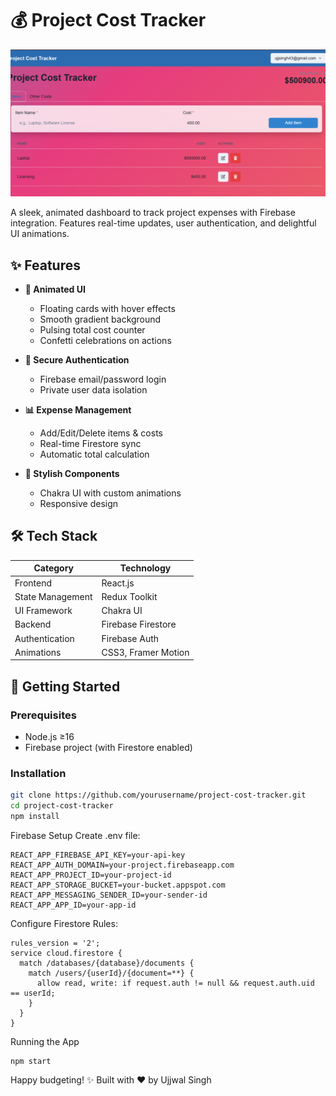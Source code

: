 # 💰 Project Cost Tracker

![Demo GIF](https://github.com/Ujjwal0Singh/Project-cost-tracker/blob/main/Screenshot%202025-05-22%20182830.png?raw=true)

A sleek, animated dashboard to track project expenses with Firebase integration. Features real-time updates, user authentication, and delightful UI animations.

## ✨ Features

- **🎨 Animated UI**  
  - Floating cards with hover effects  
  - Smooth gradient background  
  - Pulsing total cost counter  
  - Confetti celebrations on actions  

- **🔐 Secure Authentication**  
  - Firebase email/password login  
  - Private user data isolation  

- **📊 Expense Management**  
  - Add/Edit/Delete items & costs  
  - Real-time Firestore sync  
  - Automatic total calculation  

- **💅 Stylish Components**  
  - Chakra UI with custom animations  
  - Responsive design  

## 🛠️ Tech Stack

| Category       | Technology           |
|----------------|----------------------|
| Frontend       | React.js             |
| State Management | Redux Toolkit       |
| UI Framework   | Chakra UI            |
| Backend        | Firebase Firestore   |
| Authentication | Firebase Auth        |
| Animations     | CSS3, Framer Motion  |

## 🚀 Getting Started

### Prerequisites
- Node.js ≥16
- Firebase project (with Firestore enabled)

### Installation
```bash
git clone https://github.com/yourusername/project-cost-tracker.git
cd project-cost-tracker
npm install
```

Firebase Setup
Create .env file:
```
REACT_APP_FIREBASE_API_KEY=your-api-key
REACT_APP_AUTH_DOMAIN=your-project.firebaseapp.com
REACT_APP_PROJECT_ID=your-project-id
REACT_APP_STORAGE_BUCKET=your-bucket.appspot.com
REACT_APP_MESSAGING_SENDER_ID=your-sender-id
REACT_APP_APP_ID=your-app-id
```

Configure Firestore Rules:

```
rules_version = '2';
service cloud.firestore {
  match /databases/{database}/documents {
    match /users/{userId}/{document=**} {
      allow read, write: if request.auth != null && request.auth.uid == userId;
    }
  }
}
```
Running the App
```
npm start
```
Happy budgeting! ✨
Built with ❤️ by Ujjwal Singh


